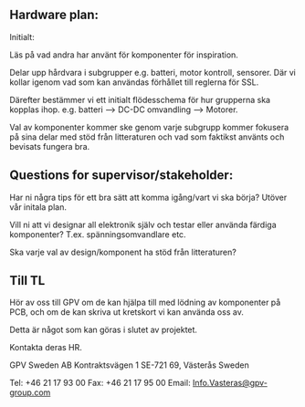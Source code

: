 ## Hardware plan:

Initialt: 

Läs på vad andra har använt för komponenter för inspiration.

Delar upp hårdvara i subgrupper e.g. batteri, motor kontroll, sensorer. Där vi kollar igenom vad som kan användas förhållet till reglerna för SSL. 

Därefter bestämmer vi ett initialt flödesschema för hur grupperna ska kopplas ihop. e.g. batteri --> DC-DC omvandling --> Motorer.

Val av komponenter kommer ske genom varje subgrupp kommer fokusera på sina delar med stöd från litteraturen och vad som faktikst använts och bevisats fungera bra.

## Questions for supervisor/stakeholder: 

Har ni några tips för ett bra sätt att komma igång/vart vi ska börja? Utöver vår initala plan.

Vill ni att vi designar all elektronik själv och testar eller använda färdiga komponenter? T.ex. spänningsomvandlare etc.

Ska varje val av design/komponent ha stöd från litteraturen?

## Till TL
Hör av oss till GPV om de kan hjälpa till med lödning av komponenter på PCB, och om de kan skriva ut kretskort vi kan använda oss av.

Detta är något som kan göras i slutet av projektet.

Kontakta deras HR.

GPV Sweden AB
Kontraktsvägen 1
SE-721 69, Västerås
Sweden

Tel: +46 21 17 93 00
Fax: +46 21 17 95 00
Email: Info.Vasteras@gpv-group.com


